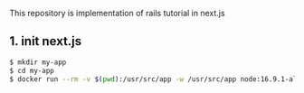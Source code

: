 This repository is implementation of rails tutorial in next.js

## 1. init next.js

```sh
$ mkdir my-app
$ cd my-app
$ docker run --rm -v $(pwd):/usr/src/app -w /usr/src/app node:16.9.1-alpine3.13 yarn create next-app --typescript .
```
